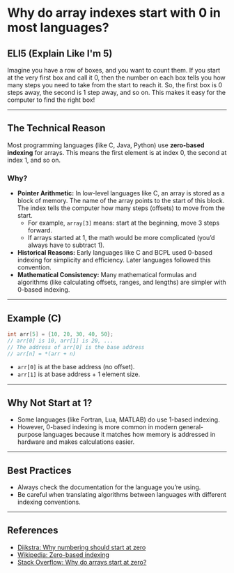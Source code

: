 # Why do array indexes start with 0 in most languages?

## ELI5 (Explain Like I'm 5)
Imagine you have a row of boxes, and you want to count them. If you start at the very first box and call it 0, then the number on each box tells you how many steps you need to take from the start to reach it. So, the first box is 0 steps away, the second is 1 step away, and so on. This makes it easy for the computer to find the right box!

---

## The Technical Reason
Most programming languages (like C, Java, Python) use **zero-based indexing** for arrays. This means the first element is at index 0, the second at index 1, and so on.

### Why?
- **Pointer Arithmetic:** In low-level languages like C, an array is stored as a block of memory. The name of the array points to the start of this block. The index tells the computer how many steps (offsets) to move from the start.
    - For example, `array[3]` means: start at the beginning, move 3 steps forward.
    - If arrays started at 1, the math would be more complicated (you’d always have to subtract 1).
- **Historical Reasons:** Early languages like C and BCPL used 0-based indexing for simplicity and efficiency. Later languages followed this convention.
- **Mathematical Consistency:** Many mathematical formulas and algorithms (like calculating offsets, ranges, and lengths) are simpler with 0-based indexing.

---

## Example (C)
```c
int arr[5] = {10, 20, 30, 40, 50};
// arr[0] is 10, arr[1] is 20, ...
// The address of arr[0] is the base address
// arr[n] = *(arr + n)
```
- `arr[0]` is at the base address (no offset).
- `arr[1]` is at base address + 1 element size.

---

## Why Not Start at 1?
- Some languages (like Fortran, Lua, MATLAB) do use 1-based indexing.
- However, 0-based indexing is more common in modern general-purpose languages because it matches how memory is addressed in hardware and makes calculations easier.

---

## Best Practices
- Always check the documentation for the language you’re using.
- Be careful when translating algorithms between languages with different indexing conventions.

---

## References
- [Dijkstra: Why numbering should start at zero](https://www.cs.utexas.edu/users/EWD/transcriptions/EWD08xx/EWD831.html)
- [Wikipedia: Zero-based indexing](https://en.wikipedia.org/wiki/Zero-based_numbering)
- [Stack Overflow: Why do arrays start at zero?](https://stackoverflow.com/questions/49941/why-do-arrays-start-at-zero) 